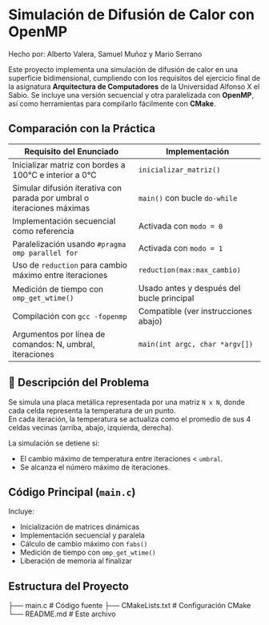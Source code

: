 # Simulación de Difusión de Calor con OpenMP
Hecho por: Alberto Valera, Samuel Muñoz y Mario Serrano

Este proyecto implementa una simulación de difusión de calor en una superficie bidimensional, cumpliendo con los requisitos del ejercicio final de la asignatura **Arquitectura de Computadores** de la Universidad Alfonso X el Sabio. Se incluye una versión secuencial y otra paralelizada con **OpenMP**, así como herramientas para compilarlo fácilmente con **CMake**.

## Comparación con la Práctica

|                         Requisito del Enunciado                              |                Implementación            |
|------------------------------------------------------------------------------|------------------------------------------|
| Inicializar matriz con bordes a 100°C e interior a 0°C                       | `inicializar_matriz()`                   |
| Simular difusión iterativa con parada por umbral o iteraciones máximas       | `main()` con bucle `do-while`            |
| Implementación secuencial como referencia                                    | Activada con `modo = 0`                  |
| Paralelización usando `#pragma omp parallel for`                             | Activada con `modo = 1`                  |
| Uso de `reduction` para cambio máximo entre iteraciones                      | `reduction(max:max_cambio)`              |
| Medición de tiempo con `omp_get_wtime()`                                     | Usado antes y después del bucle principal|
| Compilación con `gcc -fopenmp`                                               | Compatible (ver instrucciones abajo)     |
| Argumentos por línea de comandos: N, umbral, iteraciones                     | `main(int argc, char *argv[])`           |


## 🧠 Descripción del Problema

Se simula una placa metálica representada por una matriz `N x N`, donde cada celda representa la temperatura de un punto.  
En cada iteración, la temperatura se actualiza como el promedio de sus 4 celdas vecinas (arriba, abajo, izquierda, derecha).

La simulación se detiene si:
- El cambio máximo de temperatura entre iteraciones < `umbral`.
- Se alcanza el número máximo de iteraciones.

## Código Principal (`main.c`)

Incluye:

- Inicialización de matrices dinámicas
- Implementación secuencial y paralela
- Cálculo de cambio máximo con `fabs()`
- Medición de tiempo con `omp_get_wtime()`
- Liberación de memoria al finalizar

## Estructura del Proyecto
├── main.c              # Código fuente
├── CMakeLists.txt      # Configuración CMake
└── README.md           # Este archivo

